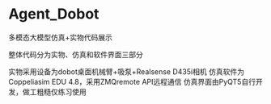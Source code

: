 # Agent_Dobot
多模态大模型仿真+实物代码展示

整体代码分为实物、仿真和软件界面三部分

实物采用设备为dobot桌面机械臂+吸泵+Realsense D435i相机
仿真软件为Coppeliasim EDU 4.8，采用ZMQremote API远程通信
仿真界面由PyQT5自行开发，做工粗糙仅练习使用
